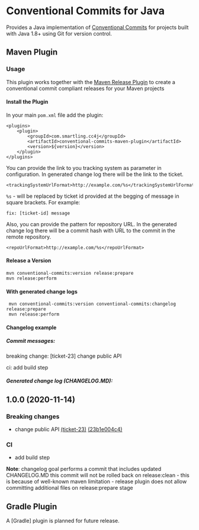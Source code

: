 # Conventional Commits for Java

Provides a Java implementation of [Conventional Commits] for projects built
with Java 1.8+ using Git for version control.

## Maven Plugin

### Usage

This plugin works together with the [Maven Release Plugin] to create
a conventional commit compliant releases for your Maven projects

#### Install the Plugin

In your main `pom.xml` file add the plugin:

    <plugins>
        <plugin>
            <groupId>com.smartling.cc4j</groupId>
            <artifactId>conventional-commits-maven-plugin</artifactId>
            <version>${version}</version>
        </plugin>
    </plugins>

You can provide the link to you tracking system as parameter in configuration. In generated change log there will be
 the link to the ticket.

    <trackingSystemUrlFormat>http://example.com/%s</trackingSystemUrlFormat>

`%s` - will be replaced by ticket id provided at the begging of message in square brackets.
For example:

`fix: [ticket-id] message`

Also, you can provide the pattern for repository URL. In the generated change log
there will be a commit hash with URL to the commit in the remote repository.

    <repoUrlFormat>http://example.com/%s</repoUrlFormat>

#### Release a Version

    mvn conventional-commits:version release:prepare
    mvn release:perform

#### With generated change logs

     mvn conventional-commits:version conventional-commits:changelog release:prepare
     mvn release:perform

#### Changelog example

##### Commit messages:
breaking change: [ticket-23] change public API

ci: add build step

##### Generated change log (CHANGELOG.MD):
## 1.0.0 (2020-11-14)
### Breaking changes
* change public API [(ticket-23)](http://example.com/ticket-23) [(23b1e004c4)](http://example.com/23b1e004c45b56b633f09656a05875a5a5ff7e86)
### CI
* add build step

**Note**: changelog goal performs a commit that includes updated CHANGELOG.MD
this commit will not be rolled back on release:clean - this is because of well-known
maven limitation - release plugin does not allow committing additional files on release:prepare
stage

## Gradle Plugin

A [Gradle] plugin is planned for future release.











[Conventional Commits]: https://www.conventionalcommits.org/en/v1.0.0/
[Maven Release Plugin]: https://maven.apache.org/maven-release/maven-release-plugin/
